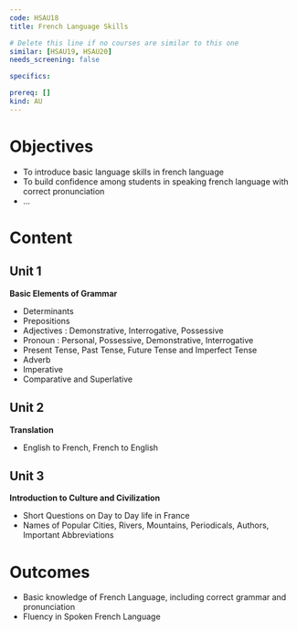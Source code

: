 ```yaml
---
code: HSAU18
title: French Language Skills

# Delete this line if no courses are similar to this one
similar: [HSAU19, HSAU20]
needs_screening: false

specifics:

prereq: []
kind: AU
---
```


# Objectives

- To introduce basic language skills in french language
- To build confidence among students in speaking french language with correct pronunciation 
- ...

# Content

## Unit 1

   **Basic Elements of Grammar**
   - Determinants
   - Prepositions 
   - Adjectives : Demonstrative, Interrogative, Possessive
   - Pronoun : Personal, Possessive, Demonstrative, Interrogative
   - Present Tense, Past Tense, Future Tense and Imperfect Tense
   - Adverb
   - Imperative
   - Comparative and Superlative

## Unit 2

   **Translation**
   - English to French, French to English    

## Unit 3

   **Introduction to Culture and Civilization**
   - Short Questions on Day to Day life in France
   - Names of Popular Cities, Rivers, Mountains, Periodicals, Authors, Important Abbreviations 

# Outcomes

- Basic knowledge of French Language, including correct grammar and pronunciation 
- Fluency in Spoken French Language
